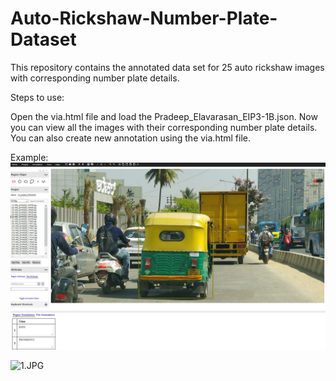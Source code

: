 # Auto-Rickshaw-Number-Plate-Dataset
This repository contains the annotated data set for 25 auto rickshaw images with corresponding number plate details.

Steps to use:

Open the via.html file and load the Pradeep_Elavarasan_EIP3-1B.json. Now you can view all the images with their corresponding number plate details. You can also create new annotation using the via.html file. 

Example:
![my_image](/Object%20Recognition%20Example%20-%20Autorickshaw.JPG)


![1.JPG](https://raw.githubusercontent.com/pradeepelavarasan/EIP3/6dfbb448539a39e1499153940953f0d699126d8d/1.JPG)
